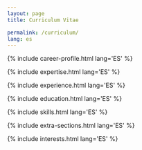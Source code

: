 ```yaml
---
layout: page
title: Curriculum Vitae

permalink: /curriculum/
lang: es
---
```


<link rel="stylesheet" href="../css/cv.css">
 


{% include career-profile.html lang='ES' %}

{% include expertise.html lang='ES' %}

{% include experience.html lang='ES' %}

{% include education.html lang='ES' %}

{% include skills.html lang='ES' %}

{% include extra-sections.html lang='ES' %}

{% include interests.html lang='ES' %}


<script src="https://cdnjs.cloudflare.com/ajax/libs/jquery/3.3.1/jquery.min.js"></script>
<script src="../js/cv.js"></script>